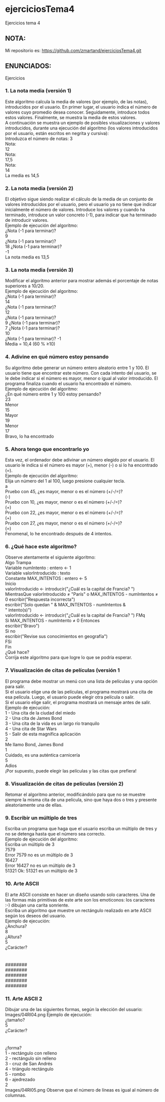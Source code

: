 # ejerciciosTema4
Ejercicios tema 4


## NOTA:
Mi repositorio es: https://github.com/zmartand/ejerciciosTema4.git

## ENUNCIADOS:
Ejercicios  
### 1. La nota media (versión 1) 
Este algoritmo calcula la media de valores (por ejemplo, de las notas), introducidos por el usuario. En primer lugar, el usuario indica el número de valores cuyo promedio desea conocer. Seguidamente, introduce todos estos valores. Finalmente, se muestra la media de estos valores.  
A continuación se muestra un ejemplo de posibles visualizaciones y valores introducidos, durante una ejecución del algoritmo (los valores introducidos por el usuario, están escritos en negrita y cursiva):  
Introduzca el número de notas: 
3  
Nota:  
12  
Nota:  
17,5  
Nota:  
14  
La media es 14,5  
### 2. La nota media (versión 2)  
El objetivo sigue siendo realizar el cálculo de la media de un conjunto de valores introducidos por el usuario, pero el usuario ya no tiene que indicar inicialmente el número de valores. Introduce los valores y cuando ha terminado, introduce un valor concreto (-1), para indicar que ha terminado de introducir valores.  
Ejemplo de ejecución del algoritmo:  
¿Nota (-1 para terminar)?  
9  
¿Nota (-1 para terminar)?  
18 
¿Nota (-1 para terminar)?  
-1  
La nota media es 13,5  
### 3. La nota media (versión 3)  
Modificar el algoritmo anterior para mostrar además el porcentaje de notas superiores a 10/20.  
Ejemplo de ejecución del algoritmo:  
¿Nota (-1 para terminar)?  
14  
¿Nota (-1 para terminar)?  
12  
¿Nota (-1 para terminar)?  
9 
¿Nota (-1 para terminar)?  
7 
¿Nota (-1 para terminar)?  
10  
¿Nota (-1 para terminar)? 
-1  
Media = 10,4 (60 % ≥10)  
### 4. Adivine en qué número estoy pensando  
Su algoritmo debe generar un número entero aleatorio entre 1 y 100. El usuario tiene que encontrar este número. Con cada intento del usuario, se le debe indicar si el número es mayor, menor o igual al valor introducido. El programa finaliza cuando el usuario ha encontrado el número.  
Ejemplo de ejecución del algoritmo:  
¿En qué número entre 1 y 100 estoy pensando?  
23  
Menor  
15   
Mayor  
19  
Menor  
17  
Bravo, lo ha encontrado  
### 5. Ahora tengo que encontrarlo yo  
Esta vez, el ordenador debe adivinar un número elegido por el usuario. El usuario le indica si el número es mayor (+), menor (-) o si lo ha encontrado (=).  
Ejemplo de ejecución del algoritmo:  
Elija un número del 1 al 100, luego presione cualquier tecla.  
a  
Pruebo con 45, ¿es mayor, menor o es el número (+/-/=)?  
(-)  
Pruebo con 10, ¿es mayor, menor o es el número (+/-/=)?  
(+)  
Pruebo con 22, ¿es mayor, menor o es el número (+/-/=)?  
(+)  
Pruebo con 27, ¿es mayor, menor o es el número (+/-/=)?  
(=)  
Fenomenal, lo he encontrado después de 4 intentos.  
### 6. ¿Qué hace este algoritmo?
Observe atentamente el siguiente algoritmo:  
Algo Trampa  
Variable numIntento : entero <- 1  
Variable valorIntroducido : texto  
Constante MAX_INTENTOS : entero <- 5  
Inicio  
   valorIntroducido <- introducir("¿Cuál es la capital de Francia? ")  
   MientrasQue valorIntroducido ≠ "París" o MAX_INTENTOS - numIntentos ≠ 0 
         escribir("Respuesta incorrecta")  
         escribir("Solo quedan " & MAX_INTENTOS - numIntentos &  
" intento(s)")  
         valorIntroducido <- introducir("¿Cuál es la capital de Francia? ") 
   FMq  
   Si MAX_INTENTOS - numIntento ≠ 0 Entonces  
         escribir("Bravo")  
   Si no  
         escribir("Revise sus conocimientos en geografía")  
   FSi  
Fin  
¿Qué hace?  
Corrija este algoritmo para que logre lo que se podría esperar. 
### 7. Visualización de citas de películas (versión 1  
El programa debe mostrar un menú con una lista de películas y una opción para salir.  
Si el usuario elige una de las películas, el programa mostrará una cita de esa película. Luego, el usuario puede elegir otra película o salir.  
Si el usuario elige salir, el programa mostrará un mensaje antes de salir.  
Ejemplo de ejecución:  
1 - Una cita de la ciudad del miedo  
2 - Una cita de James Bond  
3 - Una cita de la vida es un largo río tranquilo  
4 - Una cita de Star Wars  
5 - Salir de esta magnífica aplicación  
2  
Me llamo Bond, James Bond  
1  
Cuidado, es una auténtica carnicería  
5  
Adios  
¡Por supuesto, puede elegir las películas y las citas que prefiera!  
### 8. Visualización de citas de películas (versión 2)  
Retomar el algoritmo anterior, modificándolo para que no se muestre siempre la misma cita de una película, sino que haya dos o tres y presente aleatoriamente una de ellas.  
### 9. Escribir un múltiplo de tres  
Escriba un programa que haga que el usuario escriba un múltiplo de tres y no se detenga hasta que el número sea correcto.  
Ejemplo de ejecución del algoritmo:  
Escriba un múltiplo de 3  
7579  
Error 7579 no es un múltiplo de 3  
16427  
Error 16427 no es un múltiplo de 3  
51321 
Ok: 51321 es un múltiplo de 3  
### 10. Arte ASCII  
El arte ASCII consiste en hacer un diseño usando solo caracteres. Una de las formas más primitivas de este arte son los emoticonos: los caracteres :-) dibujan una carita sonriente.  
Escriba un algoritmo que muestre un rectángulo realizado en arte ASCII según los deseos del usuario.  
Ejemplo de ejecución:  
¿Anchura?  
8  
¿Altura?  
5  
¿Carácter?  
#  
########  
########  
########  
########  
########  
### 11. Arte ASCII 2  
Dibujar una de las siguientes formas, según la elección del usuario:  
Images/04RI04.png
Ejemplo de ejecución:  
¿tamaño?  
5  
¿Carácter?  
#  
¿forma?  
1 - rectángulo con relleno  
2 - rectángulo sin relleno  
3 - cruz de San Andrés  
4 - triángulo rectángulo  
5 - rombo  
6 - ajedrezado  
2  
Images/04RI05.png
Observe que el número de líneas es igual al número de columnas.

